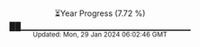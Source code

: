 <p align="center">
⏳Year Progress (7.72 %)<br>
██▁▁▁▁▁▁▁▁▁▁▁▁▁▁▁▁▁▁▁▁▁▁▁▁▁▁▁▁ <br>
<sub>Updated: Mon, 29 Jan 2024 06:02:46 GMT</sub>
</p>


